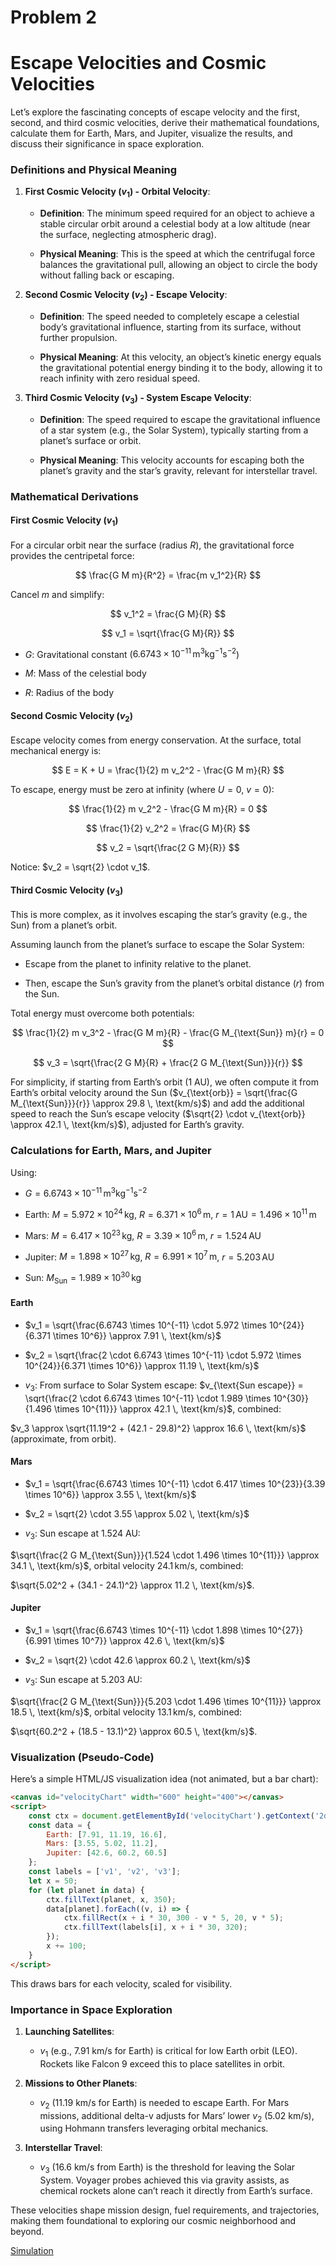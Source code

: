 # Problem 2

# **Escape Velocities and Cosmic Velocities**  


Let’s explore the fascinating concepts of escape velocity and the first, second, and third cosmic velocities, derive their mathematical foundations, calculate them for Earth, Mars, and Jupiter, visualize the results, and discuss their significance in space exploration.


### Definitions and Physical Meaning

1. **First Cosmic Velocity ($v_1$) - Orbital Velocity**:


   - **Definition**: 
   The minimum speed required for an object to achieve a stable circular orbit around a celestial body at a low altitude (near the surface, neglecting atmospheric drag).

   - **Physical Meaning**:
    This is the speed at which the centrifugal force balances the gravitational pull, allowing an object to circle the body without falling back or escaping.



2. **Second Cosmic Velocity ($v_2$) - Escape Velocity**:


   - **Definition**:
    The speed needed to completely escape a celestial body’s gravitational influence, starting from its surface, without further propulsion.

   - **Physical Meaning**:
    At this velocity, an object’s kinetic energy equals the gravitational potential energy binding it to the body, allowing it to reach infinity with zero residual speed.



3. **Third Cosmic Velocity ($v_3$) - System Escape Velocity**:


   - **Definition**: 
   The speed required to escape the gravitational influence of a star system (e.g., the Solar System), typically starting from a planet’s surface or orbit.

   - **Physical Meaning**:
    This velocity accounts for escaping both the planet’s gravity and the star’s gravity, relevant for interstellar travel.

### Mathematical Derivations

#### First Cosmic Velocity ($v_1$)


For a circular orbit near the surface (radius $R$), the gravitational force provides the centripetal force:


$$ \frac{G M m}{R^2} = \frac{m v_1^2}{R} $$


Cancel $m$ and simplify:


$$ v_1^2 = \frac{G M}{R} $$


$$ v_1 = \sqrt{\frac{G M}{R}} $$


- $G$: Gravitational constant ($6.6743 \times 10^{-11} \, \text{m}^3 \text{kg}^{-1} \text{s}^{-2}$)


- $M$: Mass of the celestial body


- $R$: Radius of the body



#### Second Cosmic Velocity ($v_2$)


Escape velocity comes from energy conservation. At the surface, total mechanical energy is:



$$ E = K + U = \frac{1}{2} m v_2^2 - \frac{G M m}{R} $$



To escape, energy must be zero at infinity (where $U = 0$, $v = 0$):


$$ \frac{1}{2} m v_2^2 - \frac{G M m}{R} = 0 $$



$$ \frac{1}{2} v_2^2 = \frac{G M}{R} $$



$$ v_2 = \sqrt{\frac{2 G M}{R}} $$


Notice: $v_2 = \sqrt{2} \cdot v_1$.



#### Third Cosmic Velocity ($v_3$)



This is more complex, as it involves escaping the star’s gravity (e.g., the Sun) from a planet’s orbit.

 Assuming launch from the planet’s surface to escape the Solar System:


- Escape from the planet to infinity relative to the planet.

- Then, escape the Sun’s gravity from the planet’s orbital distance ($r$) from the Sun.

Total energy must overcome both potentials:


$$ \frac{1}{2} m v_3^2 - \frac{G M m}{R} - \frac{G M_{\text{Sun}} m}{r} = 0 $$


$$ v_3 = \sqrt{\frac{2 G M}{R} + \frac{2 G M_{\text{Sun}}}{r}} $$


For simplicity, if starting from Earth’s orbit (1 AU), we often compute it from Earth’s orbital velocity around the Sun 
($v_{\text{orb}} = \sqrt{\frac{G M_{\text{Sun}}}{r}} \approx 29.8 \, \text{km/s}$) 
and add the additional speed to reach the Sun’s escape velocity ($\sqrt{2} \cdot v_{\text{orb}} \approx 42.1 \, \text{km/s}$), adjusted for Earth’s gravity.



### Calculations for Earth, Mars, and Jupiter


Using:


- $G = 6.6743 \times 10^{-11} \, \text{m}^3 \text{kg}^{-1} \text{s}^{-2}$


- Earth: $M = 5.972 \times 10^{24} \, \text{kg}$, $R = 6.371 \times 10^6 \, \text{m}$, $r = 1 \, \text{AU} = 1.496 \times 10^{11} \, \text{m}$


- Mars: $M = 6.417 \times 10^{23} \, \text{kg}$, $R = 3.39 \times 10^6 \, \text{m}$, $r = 1.524 \, \text{AU}$


- Jupiter: $M = 1.898 \times 10^{27} \, \text{kg}$, $R = 6.991 \times 10^7 \, \text{m}$, $r = 5.203 \, \text{AU}$


- Sun: $M_{\text{Sun}} = 1.989 \times 10^{30} \, \text{kg}$



#### Earth


- $v_1 = \sqrt{\frac{6.6743 \times 10^{-11} \cdot 5.972 \times 10^{24}}{6.371 \times 10^6}} \approx 7.91 \, \text{km/s}$


- $v_2 = \sqrt{\frac{2 \cdot 6.6743 \times 10^{-11} \cdot 5.972 \times 10^{24}}{6.371 \times 10^6}} \approx 11.19 \, \text{km/s}$


- $v_3$: From surface to Solar System escape: $v_{\text{Sun escape}} = \sqrt{\frac{2 \cdot 6.6743 \times 10^{-11} \cdot 1.989 \times 10^{30}}{1.496 \times 10^{11}}} \approx 42.1 \, \text{km/s}$, combined: 

$v_3 \approx \sqrt{11.19^2 + (42.1 - 29.8)^2} \approx 16.6 \, \text{km/s}$ (approximate, from orbit).

#### Mars


- $v_1 = \sqrt{\frac{6.6743 \times 10^{-11} \cdot 6.417 \times 10^{23}}{3.39 \times 10^6}} \approx 3.55 \, \text{km/s}$


- $v_2 = \sqrt{2} \cdot 3.55 \approx 5.02 \, \text{km/s}$


- $v_3$: Sun escape at 1.524 AU: 

$\sqrt{\frac{2 G M_{\text{Sun}}}{1.524 \cdot 1.496 \times 10^{11}}} \approx 34.1 \, \text{km/s}$, orbital velocity $24.1 \, \text{km/s}$, 
combined:

 $\sqrt{5.02^2 + (34.1 - 24.1)^2} \approx 11.2 \, \text{km/s}$.



#### Jupiter


- $v_1 = \sqrt{\frac{6.6743 \times 10^{-11} \cdot 1.898 \times 10^{27}}{6.991 \times 10^7}} \approx 42.6 \, \text{km/s}$


- $v_2 = \sqrt{2} \cdot 42.6 \approx 60.2 \, \text{km/s}$


- $v_3$: Sun escape at 5.203 AU:

 $\sqrt{\frac{2 G M_{\text{Sun}}}{5.203 \cdot 1.496 \times 10^{11}}} \approx 18.5 \, \text{km/s}$, orbital velocity $13.1 \, \text{km/s}$, combined: 
 
 $\sqrt{60.2^2 + (18.5 - 13.1)^2} \approx 60.5 \, \text{km/s}$.

### Visualization (Pseudo-Code)


Here’s a simple HTML/JS visualization idea (not animated, but a bar chart):

```html
<canvas id="velocityChart" width="600" height="400"></canvas>
<script>
    const ctx = document.getElementById('velocityChart').getContext('2d');
    const data = {
        Earth: [7.91, 11.19, 16.6],
        Mars: [3.55, 5.02, 11.2],
        Jupiter: [42.6, 60.2, 60.5]
    };
    const labels = ['v1', 'v2', 'v3'];
    let x = 50;
    for (let planet in data) {
        ctx.fillText(planet, x, 350);
        data[planet].forEach((v, i) => {
            ctx.fillRect(x + i * 30, 300 - v * 5, 20, v * 5);
            ctx.fillText(labels[i], x + i * 30, 320);
        });
        x += 100;
    }
</script>
```

This draws bars for each velocity, scaled for visibility.

### Importance in Space Exploration

1. **Launching Satellites**:


   - $v_1$ (e.g., 7.91 km/s for Earth) is critical for low Earth orbit (LEO). Rockets like Falcon 9 exceed this to place satellites in orbit.



2. **Missions to Other Planets**:


   - $v_2$ (11.19 km/s for Earth) is needed to escape Earth. For Mars missions, additional delta-v adjusts for Mars’ lower $v_2$ (5.02 km/s), using Hohmann transfers leveraging orbital mechanics.


3. **Interstellar Travel**:


   - $v_3$ (16.6 km/s from Earth) is the threshold for leaving the Solar System. Voyager probes achieved this via gravity assists, as chemical rockets alone can’t reach it directly from Earth’s surface.



These velocities shape mission design, fuel requirements, and trajectories, making them foundational to exploring our cosmic neighborhood and beyond.

[Simulation](Simulation_2.html)